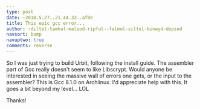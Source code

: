 ```yaml
---
type: post
date: ~2018.5.27..21.44.33..af0e
title: This epic gcc error...
author: ~diltel-tamhul-malzod-ripful--falmul-siltel-binwyd-dopzod
navsort: bump
navuptwo: true
comments: reverse
---
```


So I was just trying to build Urbit, following the install guide. The assembler part of Gcc really doesn't seem to like Libscrypt. Would anyone be interested in seeing the massive wall of errors one gets, or the input to the assembler? This is Gcc 8.1.0 on Archlinux.
I'd appreciate help with this. It goes a bit beyond my level... LOL

Thanks!